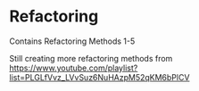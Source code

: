 # Refactoring
 
 Contains Refactoring Methods 1-5
 
 Still creating more refactoring methods from 
 https://www.youtube.com/playlist?list=PLGLfVvz_LVvSuz6NuHAzpM52qKM6bPlCV
